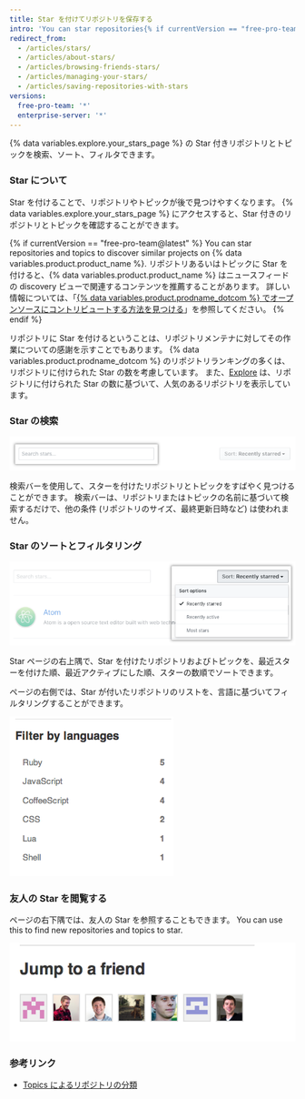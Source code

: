 ```yaml
---
title: Star を付けてリポジトリを保存する
intro: 'You can star repositories{% if currentVersion == "free-pro-team@latest" or currentVersion ver_gt "enterprise-server@2.16" %} and topics{% endif %} to keep track of projects you find interesting{% if currentVersion == "free-pro-team@latest" %} and discover related content in your news feed{% endif %}.'
redirect_from:
  - /articles/stars/
  - /articles/about-stars/
  - /articles/browsing-friends-stars/
  - /articles/managing-your-stars/
  - /articles/saving-repositories-with-stars
versions:
  free-pro-team: '*'
  enterprise-server: '*'
---
```


{% data variables.explore.your_stars_page %} の Star 付きリポジトリとトピックを検索、ソート、フィルタできます。

### Star について

Star を付けることで、リポジトリやトピックが後で見つけやすくなります。 {% data variables.explore.your_stars_page %} にアクセスすると、Star 付きのリポジトリとトピックを確認することができます。

{% if currentVersion == "free-pro-team@latest" %}
You can star repositories and topics to discover similar projects on
{% data variables.product.product_name %}. リポジトリあるいはトピックに Star を付けると、{% data variables.product.product_name %} はニュースフィードの discovery ビューで関連するコンテンツを推薦することがあります。 詳しい情報については、「[{% data variables.product.prodname_dotcom %} でオープンソースにコントリビュートする方法を見つける](/github/getting-started-with-github/finding-ways-to-contribute-to-open-source-on-github)」を参照してください。
{% endif %}

リポジトリに Star を付けるということは、リポジトリメンテナに対してその作業についての感謝を示すことでもあります。 {% data variables.product.prodname_dotcom %} のリポジトリランキングの多くは、リポジトリに付けられた Star の数を考慮しています。 また、[Explore](https://github.com/explore) は、リポジトリに付けられた Star の数に基づいて、人気のあるリポジトリを表示しています。

### Star の検索

![Star で検索する](/assets/images/help/stars/stars_search_bar.png)

検索バーを使用して、スターを付けたリポジトリとトピックをすばやく見つけることができます。 検索バーは、リポジトリまたはトピックの名前に基づいて検索するだけで、他の条件 (リポジトリのサイズ、最終更新日時など) は使われません。

### Star のソートとフィルタリング

![Star のソート](/assets/images/help/stars/stars_sort_menu.png)

Star ページの右上隅で、Star を付けたリポジトリおよびトピックを、最近スターを付けた順、最近アクティブにした順、スターの数順でソートできます。

ページの右側では、Star が付いたリポジトリのリストを、言語に基づいてフィルタリングすることができます。

![Star を言語別にフィルタリング](/assets/images/help/stars/stars_filter_language.png)

### 友人の Star を閲覧する

 ページの右下隅では、友人の Star を参照することもできます。 You can use this to find new repositories and topics to star.

![友人の Star を閲覧](/assets/images/help/stars/stars_jump_to_a_friend.png)

### 参考リンク

- [Topics によるリポジトリの分類](/articles/classifying-your-repository-with-topics)
